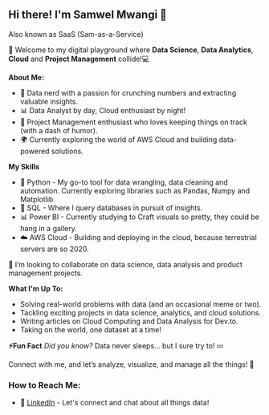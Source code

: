 ## Hi there! I'm Samwel Mwangi 👋

Also known as SaaS (Sam-as-a-Service)

🚀 Welcome to my digital playground where **Data Science**, **Data Analytics**, **Cloud** and **Project Management** collide!💻

**About Me:**
  -  🧠 Data nerd with a passion for crunching numbers and extracting valuable insights.
  -  📊 Data Analyst by day, Cloud enthusiast by night!
  -  💼 Project Management enthusiast who loves keeping things on track (with a dash of humor).
  -  🌍 Currently exploring the world of AWS Cloud and building data-powered solutions.

**My Skills**
  -  🐍 Python - My go-to tool for data wrangling, data cleaning and automation. Currently exploring libraries such as Pandas, Numpy and Matplotlib
  -  🧮 SQL - Where I query databases in pursuit of insights.
  -  📊 Power BI - Currently studying to Craft visuals so pretty, they could be hang in a gallery.
  -  ☁️ AWS Cloud - Building and deploying in the cloud, because terrestrial servers are so 2020.

👯 I’m looking to collaborate on data science, data analysis and product management projects.

**What I'm Up To:**
  -  Solving real-world problems with data (and an occasional meme or two).
  -  Tackling exciting projects in data science, analytics, and cloud solutions.
  -  Writing articles on Cloud Computing and Data Analysis for Dev.to.
  -  Taking on the world, one dataset at a time!

**⚡Fun Fact**
_Did you know?_ Data never sleeps... but I sure try to! 💤

Connect with me, and let’s analyze, visualize, and manage all the things! 🚀

### How to Reach Me:
- 🏢 [LinkedIn](https://www.linkedin.com/in/samwel-mwangi-2a6342234/) - Let's connect and chat about all things data!

<!--
**Samtechies/Samtechies** is a ✨ _special_ ✨ repository because its `README.md` (this file) appears on your GitHub profile.

Here are some ideas to get you started:

- 🔭 I’m currently working on ...
- 🌱 I’m currently learning ...
- 👯 I’m looking to collaborate on ...
- 🤔 I’m looking for help with ...
- 💬 Ask me about ...
- 📫 How to reach me: ...
- 😄 Pronouns: ...
- ⚡ Fun fact: ...
-->
